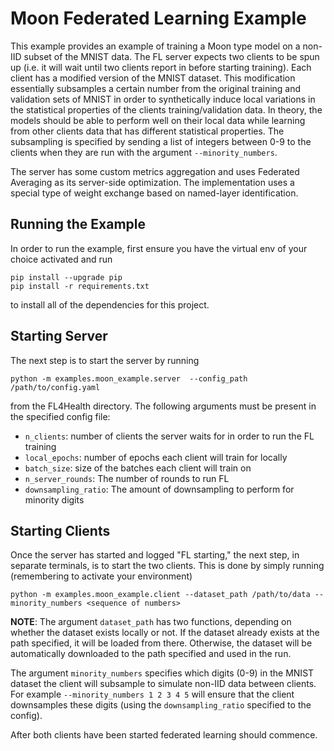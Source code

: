 # Moon Federated Learning Example
This example provides an example of training a Moon type model on a non-IID subset of the MNIST data. The FL server
expects two clients to be spun up (i.e. it will wait until two clients report in before starting training). Each client
has a modified version of the MNIST dataset. This modification essentially subsamples a certain number from the original
training and validation sets of MNIST in order to synthetically induce local variations in the statistical properties
of the clients training/validation data. In theory, the models should be able to perform well on their local data
while learning from other clients data that has different statistical properties. The subsampling is specified by
sending a list of integers between 0-9 to the clients when they are run with the argument `--minority_numbers`.

The server has some custom metrics aggregation and uses Federated Averaging as its server-side optimization. The implementation uses a special type of weight exchange based on named-layer identification.

## Running the Example
In order to run the example, first ensure you have the virtual env of your choice activated and run
```
pip install --upgrade pip
pip install -r requirements.txt
```
to install all of the dependencies for this project.

## Starting Server

The next step is to start the server by running
```
python -m examples.moon_example.server  --config_path /path/to/config.yaml
```
from the FL4Health directory. The following arguments must be present in the specified config file:
* `n_clients`: number of clients the server waits for in order to run the FL training
* `local_epochs`: number of epochs each client will train for locally
* `batch_size`: size of the batches each client will train on
* `n_server_rounds`: The number of rounds to run FL
* `downsampling_ratio`: The amount of downsampling to perform for minority digits

## Starting Clients

Once the server has started and logged "FL starting," the next step, in separate terminals, is to start the two
clients. This is done by simply running (remembering to activate your environment)
```
python -m examples.moon_example.client --dataset_path /path/to/data --minority_numbers <sequence of numbers>
```
**NOTE**: The argument `dataset_path` has two functions, depending on whether the dataset exists locally or not. If
the dataset already exists at the path specified, it will be loaded from there. Otherwise, the dataset will be
automatically downloaded to the path specified and used in the run.

The argument `minority_numbers` specifies which digits (0-9) in the MNIST dataset the client will subsample to
simulate non-IID data between clients. For example `--minority_numbers 1 2 3 4 5` will ensure that the client
downsamples these digits (using the `downsampling_ratio` specified to the config).

After both clients have been started federated learning should commence.
